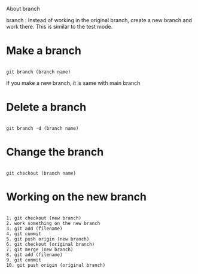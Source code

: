 About branch

branch : Instead of working in the original branch, create a new branch and work there. This is similar to the test mode.

# Make a branch

```shell

git branch (branch name)

```
If you make a new branch, it is same with main branch

# Delete a branch

```shell

git branch -d (branch name)

```

# Change the branch

```shell

git checkout (branch name)

```

# Working on the new branch

```shell

1. git checkout (new branch)
2. work something on the new branch
3. git add (filename)
4. git commit
5. git push origin (new branch)
6. git checkout (original branch)
7. git merge (new branch)
8. git add (filename)
9. git commit
10. git push origin (original branch)

```

